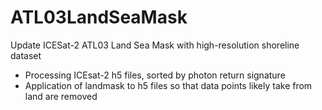 # ATL03LandSeaMask
Update ICESat-2 ATL03 Land Sea Mask with high-resolution shoreline dataset


- Processing ICEsat-2 h5 files, sorted by photon return signature
- Application of landmask to h5 files so that data points likely take from land are removed
